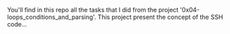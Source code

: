 You'll find in this repo all the tasks that I did from the project '0x04-loops_conditions_and_parsing'. This project present the concept of the SSH code...
